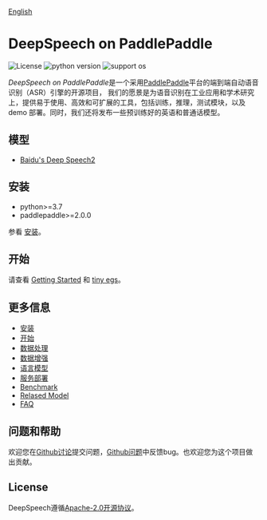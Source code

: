 [English](README.md)

# DeepSpeech on PaddlePaddle

![License](https://img.shields.io/badge/license-Apache%202-red.svg)
![python version](https://img.shields.io/badge/python-3.7+-orange.svg)
![support os](https://img.shields.io/badge/os-linux-yellow.svg)

*DeepSpeech on PaddlePaddle*是一个采用[PaddlePaddle](https://github.com/PaddlePaddle/Paddle)平台的端到端自动语音识别（ASR）引擎的开源项目，
我们的愿景是为语音识别在工业应用和学术研究上，提供易于使用、高效和可扩展的工具，包括训练，推理，测试模块，以及 demo 部署。同时，我们还将发布一些预训练好的英语和普通话模型。

## 模型

* [Baidu's Deep Speech2](http://proceedings.mlr.press/v48/amodei16.pdf)

## 安装

* python>=3.7
* paddlepaddle>=2.0.0

参看 [安装](docs/install.md)。

## 开始

请查看 [Getting Started](docs/getting_started.md) 和 [tiny egs](examples/tiny/README.md)。

## 更多信息

* [安装](docs/install.md)  
* [开始](docs/getting_started.md)  
* [数据处理](docs/data_preparation.md)  
* [数据增强](docs/augmentation.md)  
* [语言模型](docs/ngram_lm.md)  
* [服务部署](docs/server.md)  
* [Benchmark](docs/benchmark.md)  
* [Relased Model](docs/released_model.md)  
* [FAQ](docs/faq.md)  

## 问题和帮助

欢迎您在[Github讨论](https://github.com/PaddlePaddle/DeepSpeech/discussions)提交问题，[Github问题](https://github.com/PaddlePaddle/models/issues)中反馈bug。也欢迎您为这个项目做出贡献。

## License

DeepSpeech遵循[Apache-2.0开源协议](./LICENSE)。
